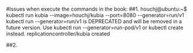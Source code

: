 #Issues when execute the commands in the book:
##1. 
houchj@ubuntu:~$ kubectl run kubia --image=houchj/kubia --port=8080 --generator=run/v1
kubectl run --generator=run/v1 is DEPRECATED and will be removed in a future version. Use kubectl run --generator=run-pod/v1 or kubectl create instead.
replicationcontroller/kubia created

##2.

